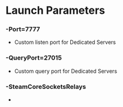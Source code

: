 # Launch Parameters


### -Port=7777
- Custom listen port for Dedicated Servers

### -QueryPort=27015
- Custom query port for Dedicated Servers

### -SteamCoreSocketsRelays
- 
